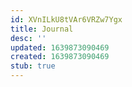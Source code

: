 ```yaml
---
id: XVnILkU8tVAr6VRZw7Ygx
title: Journal
desc: ''
updated: 1639873090469
created: 1639873090469
stub: true
---
```


